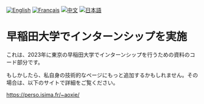 [![English](https://cdn3.iconfinder.com/data/icons/142-mini-country-flags-16x16px/32/flag-usa2x.png)](/README.md)
[![Français](https://cdn3.iconfinder.com/data/icons/142-mini-country-flags-16x16px/32/flag-france2x.png)](/README/fr/README.md)
[![中文](https://cdn3.iconfinder.com/data/icons/142-mini-country-flags-16x16px/32/flag-china2x.png)](/README/zh/README.md)
[![日本語](https://cdn3.iconfinder.com/data/icons/142-mini-country-flags-16x16px/32/flag-japan2x.png)](README.md)

# 早稲田大学でインターンシップを実施

これは、2023年に東京の早稲田大学でインターンシップを行うための資料のコード部分です。

もしかしたら、私自身の技術的なページにもっと追加するかもしれません。その場合は、以下のサイトで詳細をご覧ください。

https://perso.isima.fr/~aoxie/

